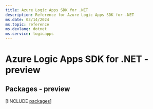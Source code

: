 ```yaml
---
title: Azure Logic Apps SDK for .NET
description: Reference for Azure Logic Apps SDK for .NET
ms.date: 03/14/2024
ms.topic: reference
ms.devlang: dotnet
ms.service: logicapps
---
```

# Azure Logic Apps SDK for .NET - preview
## Packages - preview
[!INCLUDE [packages](logic-apps-index.md)]